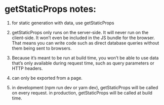 
# getStaticProps notes:
1. for static generation with data, use getStaticProps
2. getStaticProps only runs on the server-side.
   It will never run on the client-side. It won’t even be included in the JS bundle for the browser.
   That means you can write code such as direct database queries without them being sent to browsers.

3. Because it’s meant to be run at build time, you won’t be able to use data that’s only available during request
   time, such as query parameters or HTTP headers.

4. can only be exported from a page.

5. in development (npm run dev or yarn dev), getStaticProps will be called on every request. in production, getStaticProps will be called at build time.
